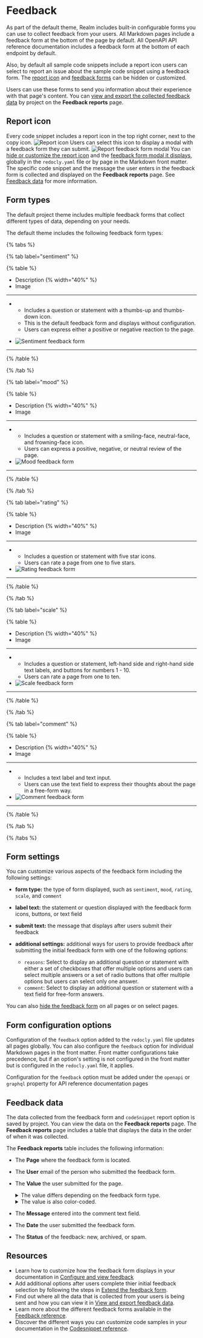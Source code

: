# Feedback

As part of the default theme, Realm includes built-in configurable forms you can use to collect feedback from your users.
All Markdown pages include a feedback form at the bottom of the page by default.
All OpenAPI API reference documentation includes a feedback form at the bottom of each endpoint by default.

Also, by default all sample code snippets include a report icon users can select to report an issue about the sample code snippet using a feedback form.
The [report icon](../../content/configure-code-snippets.md) and [feedback forms](../../setup/how-to/feedback/index.md) can be hidden or customized.

Users can use these forms to send you information about their experience with that page's content.
You can [view and export the collected feedback data](../../reunite/project/view-export-data.md) by project on the **Feedback reports** page.

## Report icon

Every code snippet includes a report icon in the top right corner, next to the copy icon.
![Report icon](../images/report.png)
Users can select this icon to display a modal with a feedback form they can submit.
![Report feedback form modal](../images/report-feedback-form.png)
You can [hide or customize the report icon](../../content/configure-code-snippets.md#configure-code-snippet-icons) and the [feedback form modal it displays](../../content/configure-code-snippets.md#configure-report-options), globally in the `redocly.yaml` file or by page in the Markdown front matter.
The specific code snippet and the message the user enters in the feedback form is collected and displayed on the **Feedback reports** page.
See [Feedback data](#feedback-data) for more information.

## Form types

The default project theme includes multiple feedback forms that collect different types of data, depending on your needs.

The default theme includes the following feedback form types:

{% tabs %}

{% tab label="sentiment" %}

{% table %}

- Description {% width="40%" %}
- Image

---

- - Includes a question or statement with a thumbs-up and thumbs-down icon.
  - This is the default feedback form and displays without configuration.
  - Users can express either a positive or negative reaction to the page.

- ![Sentiment feedback form](../../content/images/sentiment-01.png)

---

{% /table %}

{% /tab %}

{% tab label="mood" %}

{% table %}

- Description {% width="40%" %}
- Image

---

- - Includes a question or statement with a smiling-face, neutral-face, and frowning-face icon.
  - Users can express a positive, negative, or neutral review of the page.
- ![Mood feedback form](../../content/images/mood-01.png)

---

{% /table %}

{% /tab %}

{% tab label="rating" %}

{% table %}

- Description {% width="40%" %}
- Image

---

- - Includes a question or statement with five star icons.
  - Users can rate a page from one to five stars.
- ![Rating feedback form](../../content/images/rating-01.png)

---

{% /table %}

{% /tab %}

{% tab label="scale" %}

{% table %}

- Description {% width="40%" %}
- Image

---

- - Includes a question or statement, left-hand side and right-hand side text labels, and buttons for numbers 1 - 10.
  - Users can rate a page from one to ten.
- ![Scale feedback form](../../content/images/scale-01.png)

---

{% /table %}

{% /tab %}

{% tab label="comment" %}

{% table %}

- Description {% width="40%" %}
- Image

---

- - Includes a text label and text input.
  - Users can use the text field to express their thoughts about the page in a free-form way.
- ![Comment feedback form](../../content/images/comment-01.png)

---

{% /table %}

{% /tab %}

{% /tabs %}

## Form settings

You can customize various aspects of the feedback form including the following settings:

- **form type:** the type of form displayed, such as `sentiment`, `mood`, `rating`, `scale`, and `comment`
- **label text:** the statement or question displayed with the feedback form icons, buttons, or text field
- **submit text:** the message that displays after users submit their feedback
- **additional settings:** additional ways for users to provide feedback after submitting the initial feedback form with one of the following options:

  - `reasons`: Select to display an additional question or statement with either a set of checkboxes that offer multiple options and users can select multiple answers or a set of radio buttons that offer multiple options but users can select only one answer.
  - `comment`: Select to display an additional question or statement with a text field for free-form answers.

You can also [hide the feedback form](../how-to/feedback/index.md#hide-feedback) on all pages or on select pages.

## Form configuration options

Configuration of the `feedback` option added to the `redocly.yaml` file updates all pages globally.
You can also configure the `feedback` option for individual Markdown pages in the front matter.
Front matter configurations take precedence, but if an option's setting is not configured in the front matter but is configured in the `redocly.yaml` file, it applies.

Configuration for the `feedback` option must be added under the `openapi` or `graphql` property for API reference documentation pages

## Feedback data

The data collected from the feedback form and `codeSnippet` report option is saved by project.
You can view the data on the **Feedback reports** page.
The **Feedback reports** page includes a table that displays the data in the order of when it was collected.

The **Feedback reports** table includes the following information:

- The **Page** where the feedback form is located.
- The **User** email of the person who submitted the feedback form.
- The **Value** the user submitted for the page.
  <details>
  <summary>The value differs depending on the feedback form type.</summary>
    - **Rating:** a star icon and number out of 5
    - **Scale:** a trophy icon and a number out of 10
    - **Sentiment:** a thumbs-up icon and Like or a thumbs-icon and Dislike
    - **Mood:** a smiling face and Satisfied, frowning face and Unsatisfied, or neutral face and Neutral
  </details>

    <details>
    <summary>The value is also color-coded.</summary>
      - green is positive
      - yellow is neutral
      - red is negative
    </details>
- The **Message** entered into the comment text field.
- The **Date** the user submitted the feedback form.
- The **Status** of the feedback: new, archived, or spam.

## Resources

- Learn how to customize how the feedback form displays in your documentation in [Configure and view feedback](../how-to/feedback/index.md)
- Add additional options after users complete thier initial feedback selection by following the steps in [Extend the feedback form](../how-to/feedback/extend-feedback.md).
- Find out where all the data that is collected from your users is being sent and how you can view it in [View and export feedback data](../../reunite/project/view-export-data.md).
- Learn more about the different feedback forms available in the [Feedback reference](../../config/feedback.md).
- Discover the different ways you can customize code samples in your documentation in the [Codesnippet reference](../../config/code-snippet.md).
